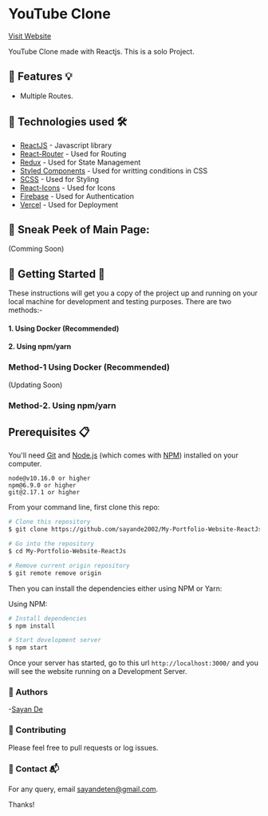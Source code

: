 # YouTube Clone

[Visit Website](https://youtube-clone-reactjs-woad.vercel.app/)

YouTube Clone made with Reactjs. This is a solo Project.

## 📌 Features 💡 

- Multiple Routes.

## 📌 Technologies used 🛠️

- [ReactJS](https://reactjs.org) - Javascript library
- [React-Router](https://www.npmjs.com/package/react-router) - Used for Routing 
- [Redux](https://redux.js.org/) - Used for State Management 
- [Styled Components](https://styled-components.com/) - Used for writting conditions in CSS 
- [SCSS](https://sass-lang.com/) - Used for Styling
- [React-Icons](https://react-icons.github.io/react-icons/) - Used for Icons
- [Firebase](https://firebase.google.com/) - Used for Authentication
- [Vercel](https://vercel.com/) - Used for Deployment


## 📌 Sneak Peek of Main Page:
(Comming Soon)

## 📌 Getting Started 🚀

These instructions will get you a copy of the project up and running on your local machine for development and testing purposes.
There are two methods:-
#### 1. Using Docker (Recommended)
#### 2. Using npm/yarn


### Method-1 Using Docker (Recommended)
(Updating Soon)

### Method-2. Using npm/yarn

## Prerequisites 📋

You'll need [Git](https://git-scm.com) and [Node.js](https://nodejs.org/en/download/) (which comes with [NPM](http://npmjs.com)) installed on your computer.

```
node@v10.16.0 or higher
npm@6.9.0 or higher
git@2.17.1 or higher
```

From your command line, first clone this repo:

```bash
# Clone this repository
$ git clone https://github.com/sayande2002/My-Portfolio-Website-ReactJs.git

# Go into the repository
$ cd My-Portfolio-Website-ReactJs

# Remove current origin repository
$ git remote remove origin
```

Then you can install the dependencies either using NPM or Yarn:

Using NPM:

```bash
# Install dependencies
$ npm install

# Start development server
$ npm start
```

Once your server has started, go to this url `http://localhost:3000/` and you will see the website running on a Development Server.

### 📌 Authors
-[Sayan De](https://github.com/sayande2002)

### 📌 Contributing
Please feel free to pull requests or log issues.

### 📌 Contact 📬
For any query, email sayandeten@gmail.com.

Thanks!

